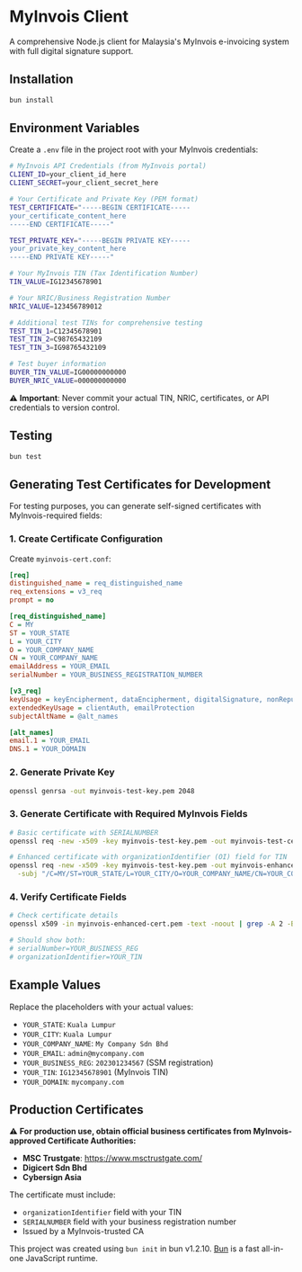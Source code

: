 # MyInvois Client

A comprehensive Node.js client for Malaysia's MyInvois e-invoicing system with full digital signature support.

## Installation

```bash
bun install
```

## Environment Variables

Create a `.env` file in the project root with your MyInvois credentials:

```bash
# MyInvois API Credentials (from MyInvois portal)
CLIENT_ID=your_client_id_here
CLIENT_SECRET=your_client_secret_here

# Your Certificate and Private Key (PEM format)
TEST_CERTIFICATE="-----BEGIN CERTIFICATE-----
your_certificate_content_here
-----END CERTIFICATE-----"

TEST_PRIVATE_KEY="-----BEGIN PRIVATE KEY-----
your_private_key_content_here
-----END PRIVATE KEY-----"

# Your MyInvois TIN (Tax Identification Number)
TIN_VALUE=IG12345678901

# Your NRIC/Business Registration Number
NRIC_VALUE=123456789012

# Additional test TINs for comprehensive testing
TEST_TIN_1=C12345678901
TEST_TIN_2=C98765432109
TEST_TIN_3=IG98765432109

# Test buyer information
BUYER_TIN_VALUE=IG00000000000
BUYER_NRIC_VALUE=000000000000
```

⚠️ **Important**: Never commit your actual TIN, NRIC, certificates, or API credentials to version control.

## Testing

```bash
bun test
```

## Generating Test Certificates for Development

For testing purposes, you can generate self-signed certificates with MyInvois-required fields:

### 1. Create Certificate Configuration

Create `myinvois-cert.conf`:

```ini
[req]
distinguished_name = req_distinguished_name
req_extensions = v3_req
prompt = no

[req_distinguished_name]
C = MY
ST = YOUR_STATE
L = YOUR_CITY
O = YOUR_COMPANY_NAME
CN = YOUR_COMPANY_NAME
emailAddress = YOUR_EMAIL
serialNumber = YOUR_BUSINESS_REGISTRATION_NUMBER

[v3_req]
keyUsage = keyEncipherment, dataEncipherment, digitalSignature, nonRepudiation
extendedKeyUsage = clientAuth, emailProtection
subjectAltName = @alt_names

[alt_names]
email.1 = YOUR_EMAIL
DNS.1 = YOUR_DOMAIN
```

### 2. Generate Private Key

```bash
openssl genrsa -out myinvois-test-key.pem 2048
```

### 3. Generate Certificate with Required MyInvois Fields

```bash
# Basic certificate with SERIALNUMBER
openssl req -new -x509 -key myinvois-test-key.pem -out myinvois-test-cert.pem -days 365 -config myinvois-cert.conf

# Enhanced certificate with organizationIdentifier (OI) field for TIN
openssl req -new -x509 -key myinvois-test-key.pem -out myinvois-enhanced-cert.pem -days 365 \
  -subj "/C=MY/ST=YOUR_STATE/L=YOUR_CITY/O=YOUR_COMPANY_NAME/CN=YOUR_COMPANY_NAME/serialNumber=YOUR_BUSINESS_REG/2.5.4.97=YOUR_TIN/emailAddress=YOUR_EMAIL"
```

### 4. Verify Certificate Fields

```bash
# Check certificate details
openssl x509 -in myinvois-enhanced-cert.pem -text -noout | grep -A 2 -B 2 "Subject:"

# Should show both:
# serialNumber=YOUR_BUSINESS_REG
# organizationIdentifier=YOUR_TIN
```

## Example Values

Replace the placeholders with your actual values:

- `YOUR_STATE`: `Kuala Lumpur`
- `YOUR_CITY`: `Kuala Lumpur` 
- `YOUR_COMPANY_NAME`: `My Company Sdn Bhd`
- `YOUR_EMAIL`: `admin@mycompany.com`
- `YOUR_BUSINESS_REG`: `202301234567` (SSM registration)
- `YOUR_TIN`: `IG12345678901` (MyInvois TIN)
- `YOUR_DOMAIN`: `mycompany.com`

## Production Certificates

⚠️ **For production use, obtain official business certificates from MyInvois-approved Certificate Authorities:**

- **MSC Trustgate**: https://www.msctrustgate.com/
- **Digicert Sdn Bhd**
- **Cybersign Asia**

The certificate must include:
- `organizationIdentifier` field with your TIN
- `SERIALNUMBER` field with your business registration number
- Issued by a MyInvois-trusted CA

This project was created using `bun init` in bun v1.2.10. [Bun](https://bun.sh) is a fast all-in-one JavaScript runtime.

